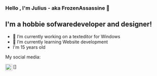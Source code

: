 ### Hello , I'm Julius - aka FrozenAssassine 👋
## I'm a hobbie sofwaredeveloper and designer!
- 🔭 I’m currently working on a texteditor for Windows
- 🌱 I’m currently learning Website development
- I'm 15 years old

My social media:

[<img align="left" alt="Stackoverflow" width="22px" src="https://cdn.jsdelivr.net/npm/simple-icons@3.13.0/icons/stackoverflow.svg"/>]
